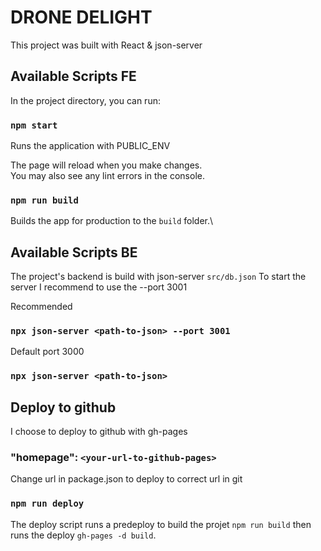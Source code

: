 # DRONE DELIGHT

This project was built with React & json-server

## Available Scripts FE

In the project directory, you can run:

### `npm start`

Runs the application with PUBLIC_ENV

The page will reload when you make changes.\
You may also see any lint errors in the console.

### `npm run build`

Builds the app for production to the `build` folder.\

## Available Scripts BE

The project's backend is build with json-server `src/db.json`
To start the server I recommend to use the --port 3001

Recommended
### `npx json-server <path-to-json> --port 3001`

Default port 3000
### `npx json-server <path-to-json>`


## Deploy to github 
I choose to deploy to github with gh-pages
 
### "homepage":  `<your-url-to-github-pages>`
Change url in package.json to deploy to correct url in git

### `npm run deploy`
The deploy script runs a predeploy to build the projet `npm run build` then runs the deploy `gh-pages -d build`.


